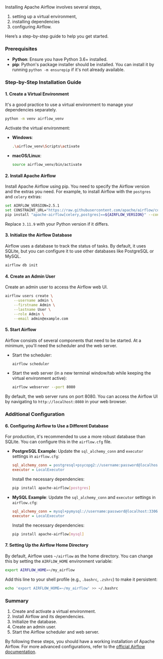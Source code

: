 Installing Apache Airflow involves several steps, 
1. setting up a virtual environment,
2. installing dependencies
3. configuring Airflow.
  
Here’s a step-by-step guide to help you get started.

### Prerequisites

- **Python**: Ensure you have Python 3.6+ installed.
- **pip**: Python's package installer should be installed. You can install it by running `python -m ensurepip` if it's not already available.

### Step-by-Step Installation Guide

#### 1. Create a Virtual Environment

It's a good practice to use a virtual environment to manage your dependencies separately.

```sh
python -m venv airflow_venv
```

Activate the virtual environment:

- **Windows**:
  ```sh
  .\airflow_venv\Scripts\activate
  ```

- **macOS/Linux**:
  ```sh
  source airflow_venv/bin/activate
  ```

#### 2. Install Apache Airflow

Install Apache Airflow using pip. You need to specify the Airflow version and the extras you need. For example, to install Airflow with the `postgres` and `celery` extras:

```sh
set AIRFLOW_VERSION=2.5.1
set CONSTRAINT_URL="https://raw.githubusercontent.com/apache/airflow/constraints-${AIRFLOW_VERSION}/constraints-3.11.9.txt"
pip install "apache-airflow[celery,postgres]==${AIRFLOW_VERSION}" --constraint "${CONSTRAINT_URL}"
```

Replace `3.11.9` with your Python version if it differs.

#### 3. Initialize the Airflow Database

Airflow uses a database to track the status of tasks. By default, it uses SQLite, but you can configure it to use other databases like PostgreSQL or MySQL.

```sh
airflow db init
```

#### 4. Create an Admin User

Create an admin user to access the Airflow web UI.

```sh
airflow users create \
    --username admin \
    --firstname Admin \
    --lastname User \
    --role Admin \
    --email admin@example.com
```

#### 5. Start Airflow

Airflow consists of several components that need to be started. At a minimum, you'll need the scheduler and the web server.

- Start the scheduler:

  ```sh
  airflow scheduler
  ```

- Start the web server (in a new terminal window/tab while keeping the virtual environment active):

  ```sh
  airflow webserver --port 8080
  ```

By default, the web server runs on port 8080. You can access the Airflow UI by navigating to `http://localhost:8080` in your web browser.

### Additional Configuration

#### 6. Configuring Airflow to Use a Different Database

For production, it's recommended to use a more robust database than SQLite. You can configure this in the `airflow.cfg` file.

- **PostgreSQL Example**:
  Update the `sql_alchemy_conn` and `executor` settings in `airflow.cfg`:

  ```ini
  sql_alchemy_conn = postgresql+psycopg2://username:password@localhost:5432/airflow
  executor = LocalExecutor
  ```

  Install the necessary dependencies:

  ```sh
  pip install apache-airflow[postgres]
  ```

- **MySQL Example**:
  Update the `sql_alchemy_conn` and `executor` settings in `airflow.cfg`:

  ```ini
  sql_alchemy_conn = mysql+pymysql://username:password@localhost:3306/airflow
  executor = LocalExecutor
  ```

  Install the necessary dependencies:

  ```sh
  pip install apache-airflow[mysql]
  ```

#### 7. Setting Up the Airflow Home Directory

By default, Airflow uses `~/airflow` as the home directory. You can change this by setting the `AIRFLOW_HOME` environment variable:

```sh
export AIRFLOW_HOME=~/my_airflow
```

Add this line to your shell profile (e.g., `.bashrc`, `.zshrc`) to make it persistent:

```sh
echo 'export AIRFLOW_HOME=~/my_airflow' >> ~/.bashrc
```

### Summary

1. Create and activate a virtual environment.
2. Install Airflow and its dependencies.
3. Initialize the database.
4. Create an admin user.
5. Start the Airflow scheduler and web server.

By following these steps, you should have a working installation of Apache Airflow. For more advanced configurations, refer to the [official Airflow documentation](https://airflow.apache.org/docs/).
